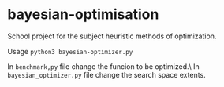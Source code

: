 # bayesian-optimisation
School project for the subject heuristic methods of optimization.

Usage
`python3 bayesian-optimizer.py`

In `benchmark,py` file change the funcion to be optimized.\\
In `bayesian_optimizer.py` file change the search space extents.
